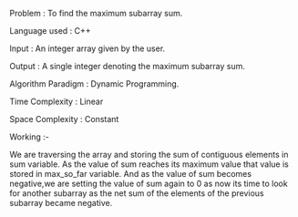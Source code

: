 Problem : To find the maximum subarray sum.

Language used : C++

Input : An integer array given by the user.

Output : A single integer denoting the maximum subarray sum.

Algorithm Paradigm : Dynamic Programming.

Time Complexity : Linear

Space Complexity : Constant

Working :- 

We are traversing the array and storing the sum of contiguous elements in sum variable.
As the value of sum reaches its maximum value that value is stored in max_so_far variable.
And as the value of sum becomes negative,we are setting the value of sum again to 0 as now its time to look for another subarray as the net sum of the elements of the previous subarray became negative. 

